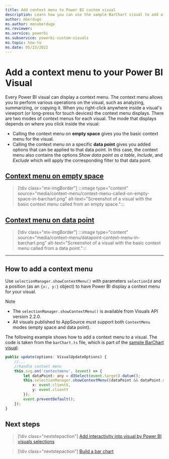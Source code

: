 ```yaml
---
title: Add context menu to Power BI custom visual
description: Learn how you can use the sample BarChart visual to add a context menu that displays on a Power BI visual.
author: mberdugo
ms.author: monaberdugo
ms.reviewer: 
ms.service: powerbi
ms.subservice: powerbi-custom-visuals
ms.topic: how-to
ms.date: 05/23/2022
---
```


# Add a context menu to your Power BI Visual

Every Power BI visual can display a context menu. The context menu allows you to perform various operations on the visual, such as analyzing, summarizing, or copying it.
When you right-click anywhere inside a visual's viewport (or long-press for touch devices) the context menu displays.
There are two modes of context menus for each visual. The mode that displays depends on where you click inside the visual:

* Calling the context menu on **empty space** gives you the basic context menu for the visual.
* Calling the context menu on a specific **data point** gives you added options that can be applied to that data point. In this case, the context menu also contains the options *Show data point as a table*, *Include*, and *Exclude* which will apply the corresponding filter to that data point.

## [Context menu on empty space](#tab/EmptySpace)

>[!div class="mx-imgBorder"]
>:::image type="content" source="media/context-menu/context-menu-called-on-empty-space-in-barchart.png" alt-text="Screenshot of a visual with the basic context menu called from an empty space.":::

## [Context menu on data point](#tab/DataPoint)

>[!div class="mx-imgBorder"]
>:::image type="content" source="media/context-menu/datapoint-context-menu-in-barchart.png" alt-text="Screenshot of a visual with the basic context menu called from a data point.":::

---

## How to add a context menu

Use `selectionManager.showContextMenu()` with parameters `selectionId` and a position (as an `{x:, y:}` object) to have Power BI display a context menu for your visual.

> [!NOTE]
>
> * The `selectionManager.showContextMenu()` is available from Visuals API version 2.2.0.
> * All visuals published to AppSource must support both `ContextMenu` modes (empty space and data point).

The following example shows how to add a context menu to a visual. The code is taken from the `barChart.ts` file, which is part of the [sample BarChart visual](https://github.com/Microsoft/PowerBI-visuals-sampleBarChart):

```typescript
public update(options: VisualUpdateOptions) {
    //...
    //handle context menu
    this.svg.on('contextmenu', (event) => {
        let dataPoint: any = d3Select(event.target).datum();
        this.selectionManager.showContextMenu((dataPoint && dataPoint.data && dataPoint.data.identity) ? dataPoint.data.identity : {}, {
            x: event.clientX,
            y: event.clientY
        });
        event.preventDefault();
    });
}
```

## Next steps

>[!div class="nextstepaction"]
>[Add interactivity into visual by Power BI visuals selections](selection-api.md)

>[!div class="nextstepaction"]
>[Build a bar chart](create-bar-chart.md)
